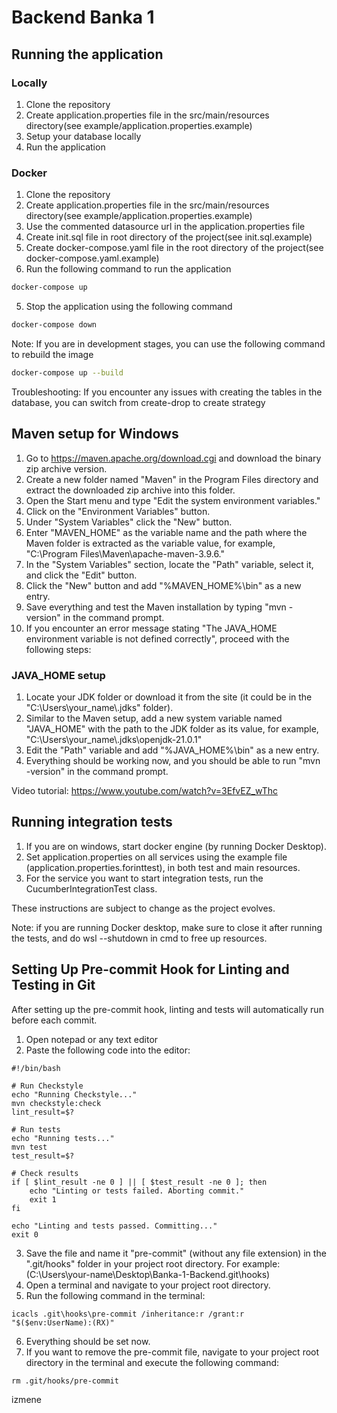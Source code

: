 # Backend Banka 1

## Running the application

### Locally

1. Clone the repository
2. Create application.properties file in the src/main/resources directory(see example/application.properties.example)
3. Setup your database locally
4. Run the application

### Docker

1. Clone the repository
2. Create application.properties file in the src/main/resources directory(see example/application.properties.example)
3. Use the commented datasource url in the application.properties file
4. Create init.sql file in root directory of the project(see init.sql.example)
5. Create docker-compose.yaml file in the root directory of the project(see docker-compose.yaml.example)
4. Run the following command to run the application
```bash
docker-compose up
```
5. Stop the application using the following command
```bash
docker-compose down
```

Note: If you are in development stages, you can use the following command to rebuild the image
```bash
docker-compose up --build
```

Troubleshooting: If you encounter any issues with creating the tables in the database, you can switch from create-drop to create strategy

## Maven setup for Windows

1. Go to https://maven.apache.org/download.cgi and download the binary zip archive version.
2. Create a new folder named "Maven" in the Program Files directory and extract the downloaded zip archive into this folder.
3. Open the Start menu and type "Edit the system environment variables."
4. Click on the "Environment Variables" button.
5. Under "System Variables" click the "New" button.
6. Enter "MAVEN_HOME" as the variable name and the path where the Maven folder is extracted as the variable value, for example, "C:\Program Files\Maven\apache-maven-3.9.6." 
7. In the "System Variables" section, locate the "Path" variable, select it, and click the "Edit" button.
8. Click the "New" button and add "%MAVEN_HOME%\bin" as a new entry.
9. Save everything and test the Maven installation by typing "mvn -version" in the command prompt.
10. If you encounter an error message stating "The JAVA_HOME environment variable is not defined correctly", proceed with the following steps:

### JAVA_HOME setup

1. Locate your JDK folder or download it from the site (it could be in the "C:\Users\your_name\\.jdks" folder).
2. Similar to the Maven setup, add a new system variable named "JAVA_HOME" with the path to the JDK folder as its value, for example, "C:\Users\your_name\\.jdks\openjdk-21.0.1"
3. Edit the "Path" variable and add "%JAVA_HOME%\bin" as a new entry.
4. Everything should be working now, and you should be able to run "mvn -version" in the command prompt.

Video tutorial: https://www.youtube.com/watch?v=3EfvEZ_wThc

## Running integration tests

1. If you are on windows, start docker engine (by running Docker Desktop).
2. Set application.properties on all services using the example file (application.properties.forinttest), in both test and main resources.
3. For the service you want to start integration tests, run the CucumberIntegrationTest class.

These instructions are subject to change as the project evolves.

Note: if you are running Docker desktop, make sure to close it after running the tests, and do wsl --shutdown in cmd to free up resources.

## Setting Up Pre-commit Hook for Linting and Testing in Git

After setting up the pre-commit hook, linting and tests will automatically run before each commit.

1. Open notepad or any text editor
2. Paste the following code into the editor:
```
#!/bin/bash

# Run Checkstyle
echo "Running Checkstyle..."
mvn checkstyle:check
lint_result=$?

# Run tests
echo "Running tests..."
mvn test
test_result=$?

# Check results
if [ $lint_result -ne 0 ] || [ $test_result -ne 0 ]; then
    echo "Linting or tests failed. Aborting commit."
    exit 1
fi

echo "Linting and tests passed. Committing..."
exit 0
```
3. Save the file and name it "pre-commit" (without any file extension) 
in the ".git/hooks" folder in your project root directory. For example:
(C:\Users\your-name\Desktop\Banka-1-Backend\.git\hooks)
4. Open a terminal and navigate to your project root directory.
5. Run the following command in the terminal:
```
icacls .git\hooks\pre-commit /inheritance:r /grant:r "$($env:UserName):(RX)"
```
6. Everything should be set now.
7. If you want to remove the pre-commit file, navigate to your project root directory in the terminal and execute the following command:
```
rm .git/hooks/pre-commit
```






izmene